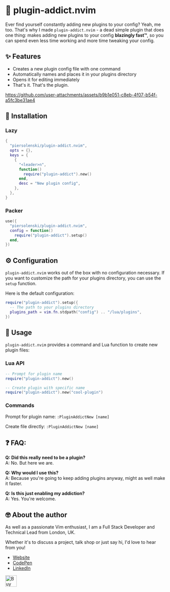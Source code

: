 # 🔌 plugin-addict.nvim

Ever find yourself constantly adding new plugins to your config? Yeah, me too. That's why I made `plugin-addict.nvim` - a dead simple plugin that does one thing: makes adding new plugins to your config **blazingly fast™**, so you can spend even less time working and more time tweaking your config.

## ✨ Features

- Creates a new plugin config file with one command
- Automatically names and places it in your plugins directory  
- Opens it for editing immediately
- That's it. That's the plugin.

https://github.com/user-attachments/assets/b9b1e051-c8eb-4f07-b54f-a5fc3be31ae4

## 🔩 Installation

### Lazy

```lua
{
  "piersolenski/plugin-addict.nvim",
  opts = {},
  keys = {
    {
      "<leader>n",
      function()
        require("plugin-addict").new()
      end,
      desc = "New plugin config",
    },
  },
}
```

### Packer

```lua
use({
  "piersolenski/plugin-addict.nvim",
  config = function()
    require("plugin-addict").setup()
  end,
})
```

## ⚙️ Configuration

`plugin-addict.nvim` works out of the box with no configuration necessary. If you want to customize the path for your plugins directory, you can use the `setup` function.

Here is the default configuration:

```lua
require("plugin-addict").setup({
  -- The path to your plugins directory
  plugins_path = vim.fn.stdpath("config") .. "/lua/plugins",
})
```

## 🚀 Usage

`plugin-addict.nvim` provides a command and Lua function to create new plugin files:

### Lua API

```lua
-- Prompt for plugin name
require("plugin-addict").new()

-- Create plugin with specific name
require("plugin-addict").new("cool-plugin")
```

### Commands

Prompt for plugin name:
`:PluginAddictNew [name]`

Create file directly:
`:PluginAddictNew [name]`

## ❓ FAQ:

**Q: Did this really need to be a plugin?**  
A: No. But here we are.

**Q: Why would I use this?**  
A: Because you're going to keep adding plugins anyway, might as well make it faster.

**Q: Is this just enabling my addiction?**  
A: Yes. You're welcome.

## 🤓 About the author

As well as a passionate Vim enthusiast, I am a Full Stack Developer and Technical Lead from London, UK.

Whether it's to discuss a project, talk shop or just say hi, I'd love to hear from you!

- [Website](https://www.piersolenski.com/)
- [CodePen](https://codepen.io/piers)
- [LinkedIn](https://www.linkedin.com/in/piersolenski/)

<a href='https://ko-fi.com/piersolenski' target='_blank'>
  <img height='36' style='border:0px;height:36px;' src='https://cdn.ko-fi.com/cdn/kofi1.png?v=3' border='0' alt='Buy Me a Coffee at ko-fi.com' />
</a>
